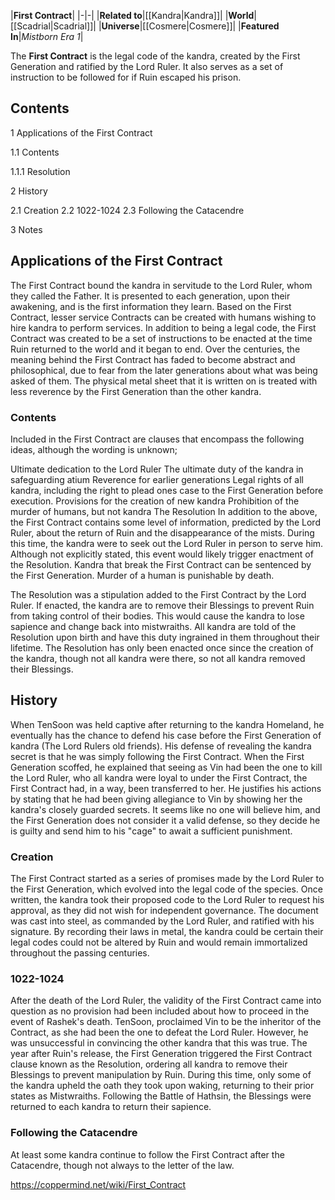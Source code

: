 |**First Contract**|
|-|-|
|**Related to**|[[Kandra\|Kandra]]|
|**World**|[[Scadrial\|Scadrial]]|
|**Universe**|[[Cosmere\|Cosmere]]|
|**Featured In**|*Mistborn Era 1*|

The **First Contract** is the legal code of the kandra, created by the First Generation and ratified by the Lord Ruler. It also serves as a set of instruction to be followed for if Ruin escaped his prison.

## Contents

1 Applications of the First Contract

1.1 Contents

1.1.1 Resolution




2 History

2.1 Creation
2.2 1022-1024
2.3 Following the Catacendre


3 Notes


## Applications of the First Contract
The First Contract bound the kandra in servitude to the Lord Ruler, whom they called the Father. It is presented to each generation, upon their awakening, and is the first information they learn. Based on the First Contract, lesser service Contracts can be created with humans wishing to hire kandra to perform services.
In addition to being a legal code, the First Contract was created to be a set of instructions to be enacted at the time Ruin returned to the world and it began to end. Over the centuries, the meaning behind the First Contract has faded to become abstract and philosophical, due to fear from the later generations about what was being asked of them. The physical metal sheet that it is written on is treated with less reverence by the First Generation than the other kandra.

### Contents
Included in the First Contract are clauses that encompass the following ideas, although the wording is unknown;

Ultimate dedication to the Lord Ruler
The ultimate duty of the kandra in safeguarding atium
Reverence for earlier generations
Legal rights of all kandra, including the right to plead ones case to the First Generation before execution.
Provisions for the creation of new kandra
Prohibition of the murder of humans, but not kandra
The Resolution
In addition to the above, the First Contract contains some level of information, predicted by the Lord Ruler, about the return of Ruin and the disappearance of the mists. During this time, the kandra were to seek out the Lord Ruler in person to serve him. Although not explicitly stated, this event would likely trigger enactment of the Resolution.
Kandra that break the First Contract can be sentenced by the First Generation. Murder of a human is punishable by death.


The Resolution was a stipulation added to the First Contract by the Lord Ruler. If enacted, the kandra are to remove their Blessings to prevent Ruin from taking control of their bodies. This would cause the kandra to lose sapience and change back into mistwraiths. All kandra are told of the Resolution upon birth and have this duty ingrained in them throughout their lifetime.
The Resolution has only been enacted once since the creation of the kandra, though not all kandra were there, so not all kandra removed their Blessings.

## History
When TenSoon was held captive after returning to the kandra Homeland, he eventually has the chance to defend his case before the First Generation of kandra (The Lord Rulers old friends). His defense of revealing the kandra secret is that he was simply following the First Contract. When the First Generation scoffed, he explained that seeing as Vin had been the one to kill the Lord Ruler, who all kandra were loyal to under the First Contract, the First Contract had, in a way, been transferred to her. He justifies his actions by stating that he had been giving allegiance to Vin by showing her the kandra's closely guarded secrets. It seems like no one will believe him, and the First Generation does not consider it a valid defense, so they decide he is guilty and send him to his "cage" to await a sufficient punishment.

### Creation
The First Contract started as a series of promises made by the Lord Ruler to the First Generation, which evolved into the legal code of the species. Once written, the kandra took their proposed code to the Lord Ruler to request his approval, as they did not wish for independent governance.
The document was cast into steel, as commanded by the Lord Ruler, and ratified with his signature. By recording their laws in metal, the kandra could be certain their legal codes could not be altered by Ruin and would remain immortalized throughout the passing centuries.

### 1022-1024
After the death of the Lord Ruler, the validity of the First Contract came into question as no provision had been included about how to proceed in the event of Rashek's death. TenSoon, proclaimed Vin to be the inheritor of the Contract, as she had been the one to defeat the Lord Ruler. However, he was unsuccessful in convincing the other kandra that this was true.
The year after Ruin's release, the First Generation triggered the First Contract clause known as the Resolution, ordering all kandra to remove their Blessings to prevent manipulation by Ruin. During this time, only some of the kandra upheld the oath they took upon waking, returning to their prior states as Mistwraiths. Following the Battle of Hathsin, the Blessings were returned to each kandra to return their sapience.

### Following the Catacendre
At least some kandra continue to follow the First Contract after the Catacendre, though not always to the letter of the law.



https://coppermind.net/wiki/First_Contract